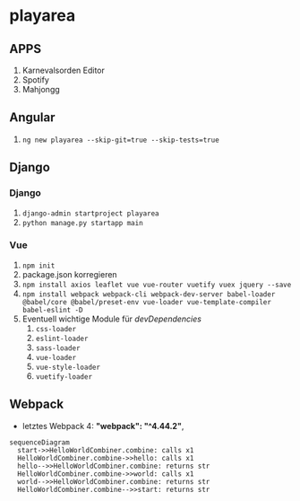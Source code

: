 # playarea

## APPS

1. Karnevalsorden Editor
2. Spotify
3. Mahjongg

## Angular

1. `ng new playarea --skip-git=true --skip-tests=true`

## Django

### Django

1. `django-admin startproject playarea`
2. `python manage.py startapp main`

### Vue

1. `npm init`
2. package.json korregieren
3. `npm install axios leaflet vue vue-router vuetify vuex jquery --save`
4. `npm install webpack webpack-cli webpack-dev-server babel-loader @babel/core @babel/preset-env vue-loader vue-template-compiler babel-eslint -D`
5. Eventuell wichtige Module für *devDependencies*
   1. `css-loader`
   2. `eslint-loader`
   3. `sass-loader`
   4. `vue-loader`
   5. `vue-style-loader`
   6. `vuetify-loader`

## Webpack

* letztes Webpack 4: **"webpack": "^4.44.2"**,

```mermaid
sequenceDiagram
  start->>HelloWorldCombiner.combine: calls x1
  HelloWorldCombiner.combine->>hello: calls x1
  hello-->>HelloWorldCombiner.combine: returns str
  HelloWorldCombiner.combine->>world: calls x1
  world-->>HelloWorldCombiner.combine: returns str
  HelloWorldCombiner.combine-->>start: returns str
```
